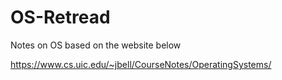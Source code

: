 # OS-Retread

Notes on OS based on the website below

https://www.cs.uic.edu/~jbell/CourseNotes/OperatingSystems/
